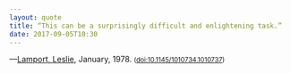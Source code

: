 ```yaml
---
layout: quote
title: “This can be a surprisingly difficult and enlightening task.”
date: 2017-09-05T10:30
---
```

&#8212;<a href="https://www.microsoft.com/en-us/research/publication/state-problem-describing-solution/" title="State the Problem Before Describing the Solution">Lamport, Leslie</a>, January, 1978. <small>(<a href="http://dx.doi.org/10.1145%2F1010734.1010737">doi:10.1145/1010734.1010737</a>)</small>
